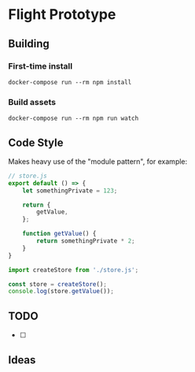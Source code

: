 # Flight Prototype

## Building
### First-time install
```
docker-compose run --rm npm install
```

### Build assets
```
docker-compose run --rm npm run watch
```

## Code Style
Makes heavy use of the "module pattern", for example:

```javascript
// store.js
export default () => {
    let somethingPrivate = 123;

    return {
        getValue,
    };

    function getValue() {
        return somethingPrivate * 2;
    }
}
```

```javascript
import createStore from './store.js';

const store = createStore();
console.log(store.getValue());
```

## TODO
- [ ]

## Ideas

